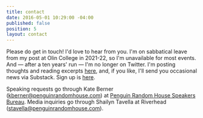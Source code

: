 ```yaml
---
title: contact
date: 2016-05-01 10:29:00 -04:00
published: false
position: 5
layout: contact
---
```


Please do get in touch! I'd love to hear from you. I'm on sabbatical leave from my post at Olin College in 2021-22, so I'm unavailable for most events. And — after a ten years' run — I'm no longer on Twitter. I'm posting thoughts and reading excerpts [here](https://sarahendren.com/reading-notes/), and, if you like, I'll send you occasional news via Substack. Sign up is [here](https://sarahendren.substack.com/).

Speaking requests go through Kate Berner (kberner@penguinrandomhouse.com) at [Penguin Random House Speakers Bureau](https://www.prhspeakers.com/about-us). Media inquiries go through Shailyn Tavella at Riverhead (stavella@penguinrandomhouse.com).

